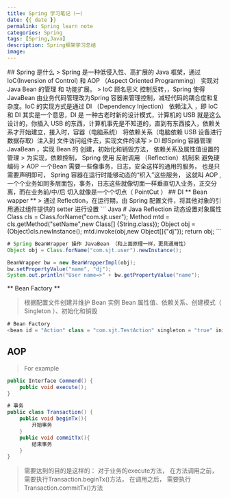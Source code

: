 ```yaml
---
title: Spring 学习笔记（一）
date: {{ date }}
permalink: Spring learn note
categories: Spring
tags: [Spring,Java]
description: Spring框架学习总结
image:
---
```

<p class="description"></p>
## Spring 是什么
> Spring 是一种低侵入性、高扩展的 Java 框架，通过 IoC(Invension of Control) 和 AOP （Aspect Oriented Programming） 实现对Java Bean 的管理 和 功能扩展。
>  IoC 顾名思义 控制反转，，Spring 使得 JavaBean 由业务代码管理改为Spring 容器来管理控制，减轻代码的耦合度和复杂度。IoC 的实现方式是通过 DI （Dependency Injection） 依赖注入  ，即 IoC 和 DI 其实是一个意思，DI 是 一种古老时新的设计模式，计算机的 USB 就是这么设计的，你插入 USB  的东西，计算机事先是不知道的，直到有东西接入，依赖关系才开始建立，接入时，容器（电脑系统） 将依赖关系（电脑依赖 USB 设备进行数据存取）注入到 文件访问组件去，实现文件的读写
>  DI 即Spring 容器管理 JavaBean ，实现 Bean 的 创建，初始化和销毁方法， 依赖关系及属性值设置的管理
> 为实现，依赖控制， Spring 使用 反射调用 （Reflection）机制来 避免硬编码
> AOP 一个Bean 需要一些像事务，日志，安全这样的通用的服务， 也是只需要声明即可， Spring 容器在运行时能够动态的“织入”这些服务， 这就叫 AOP  ,一个个业务如同多层面包，事务，日志这些就像切面一样垂直切入业务，正交分离，而在业务前/中/后 切入就像是一个个切点（ PointCut ）
##  DI
** Bean wapper **
> 通过 Reflection，在运行期，由 Spring 配置文件，将其他对象的引用通过组件提供的 setter 进行设置 
``` Java
# Java Reflection 动态设置对象属性
Class cls = Class.forName("com.sjt.user");
Method mtd = cls.getMethod("setName",new Class[] {String.class});
Object obj = (Object)cls.newInstance();
mtd.invoke(obj,new Object[]{"dj"});
return obj;
```

``` Java
# Spring BeanWrapper 操作 JavaBean （和上面原理一样，更具通用性）
Object obj = Class.forName("com.sjt.user").newInstance();

BeanWrapper bw = new BeanWrapperImpl(obj);
bw.setPropertyValue("name", "dj");
System.out.println("User name=>" + bw.getPropertyValue("name");
```
** Bean Factory **
>  根据配置文件创建并维护 Bean 实例
> Bean 属性值、依赖关系、创建模式（ Singleton ）、初始化和销毁
```Java
# Bean Factory
<bean id = "Action" class = "com.sjt.TestAction" singleton = "true" init-method = "init" destroy-method = "cleanup" depends-on = "ActionManager">
```
##  AOP
>  For example
``` Java
public Interface Commend() {
    public void execute();
}
```
``` Java
# 事务
public class Transaction() {
    public void beginTx(){
        开始事务
    }
    public void commitTx(){
        结束事务
    }
}
```
>需要达到的目的是这样的： 对于业务的execute方法， 在方法调用之前，需要执行Transaction.beginTx()方法， 在调用之后， 需要执行Transaction.commitTx()方法
> 